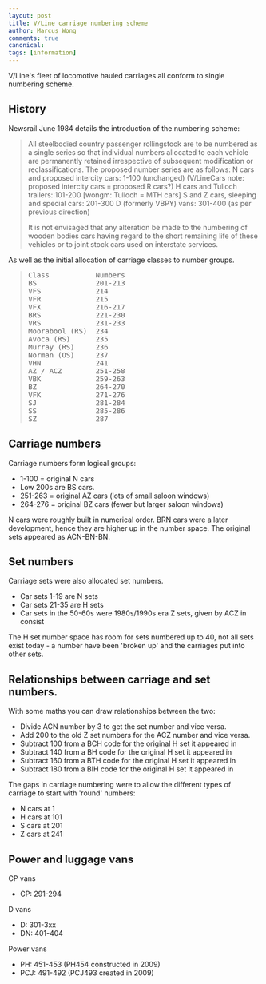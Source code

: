 ```yaml
---
layout: post
title: V/Line carriage numbering scheme
author: Marcus Wong
comments: true
canonical: 
tags: [information]
---
```


V/Line's fleet of locomotive hauled carriages all conform to single numbering scheme.

## History

Newsrail June 1984 details the introduction of the numbering scheme:

<blockquote>
All steelbodied country passenger rollingstock are to be numbered as a single series so that individual numbers allocated to each vehicle are permanently retained irrespective of subsequent modification or reclassifications. The proposed number series are as follows:
N cars and proposed intercity cars: 1-100 (unchanged) (V/LineCars note: proposed intercity cars = proposed R cars?)
H cars and Tulloch trailers: 101-200 [wongm: Tulloch = MTH cars]
S and Z cars, sleeping and special cars: 201-300
D (formerly VBPY) vans: 301-400 (as per previous direction)

It is not envisaged that any alteration be made to the numbering of wooden bodies cars having regard to the short remaining life of these vehicles or to joint stock cars used on interstate services.
</blockquote>

As well as the initial allocation of carriage classes to number groups.

<blockquote><pre>
Class           Numbers
BS              201-213
VFS             214
VFR             215
VFX             216-217
BRS             221-230
VRS             231-233
Moorabool (RS)  234
Avoca (RS)      235
Murray (RS)     236
Norman (OS)     237
VHN             241
AZ / ACZ        251-258
VBK             259-263
BZ              264-270
VFK             271-276
SJ              281-284
SS              285-286
SZ              287
</pre></blockquote>

## Carriage numbers

Carriage numbers form logical groups:

* 1-100 = original N cars
* Low 200s are BS cars.
* 251-263 = original AZ cars (lots of small saloon windows)
* 264-276 = original BZ cars (fewer but larger saloon windows)

N cars were roughly built in numerical order. BRN cars were a later development, hence they are higher up in the number space. The original sets appeared as ACN-BN-BN.

## Set numbers

Carriage sets were also allocated set numbers.

* Car sets 1-19 are N sets
* Car sets 21-35 are H sets
* Car sets in the 50-60s were 1980s/1990s era Z sets, given by ACZ in consist

The H set number space has room for sets numbered up to 40, not all sets exist today - a number have been 'broken up' and the carriages put into other sets.

## Relationships between carriage and set numbers.

With some maths you can draw relationships between the two:

- Divide ACN number by 3 to get the set number and vice versa.
- Add 200 to the old Z set numbers for the ACZ number and vice versa.
- Subtract 100 from a BCH code for the original H set it appeared in
- Subtract 140 from a BH code for the original H set it appeared in
- Subtract 160 from a BTH code for the original H set it appeared in
- Subtract 180 from a BIH code for the original H set it appeared in

The gaps in carriage numbering were to allow the different types of carriage to start with 'round' numbers:

* N cars at 1
* H cars at 101
* S cars at 201
* Z cars at 241

## Power and luggage vans

CP vans

* CP: 291-294

D vans

* D: 301-3xx
* DN: 401-404

Power vans

* PH: 451-453 (PH454 constructed in 2009)
* PCJ: 491-492 (PCJ493 created in 2009)

